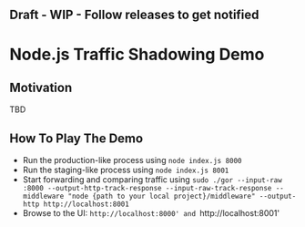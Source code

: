 ## Draft - WIP - Follow releases to get notified ##

# Node.js Traffic Shadowing Demo


## Motivation
TBD 

## How To Play The Demo
 - Run the production-like process using `node index.js 8000`
 - Run the staging-like process using `node index.js 8001`
 - Start forwarding and comparing traffic using `sudo ./gor --input-raw :8000 --output-http-track-response --input-raw-track-response --middleware "node {path to your local project}/middleware" --output-http http://localhost:8001`
 - Browse to the UI: `http://localhost:8000' and `http://localhost:8001'

